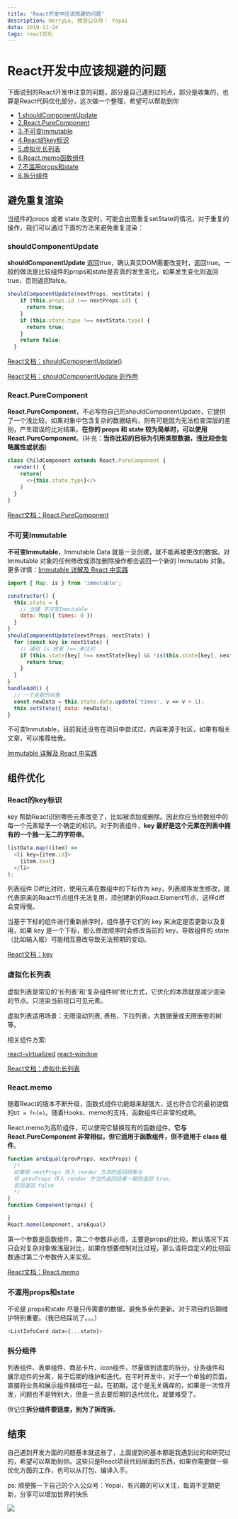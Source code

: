 ```yaml
---
title: 'React开发中应该规避的问题'
description: HerryLo, 微信公众号： Yopai
data: 2019-11-24
tags: react优化
---
```


# React开发中应该规避的问题

下面说到的React开发中注意的问题，部分是自己遇到过的点，部分是收集的，也算是React代码优化部分，这次做一个整理，希望可以帮助到你

- [1.shouldComponentUpdate](#shouldcomponentupdate)
- [2.React.PureComponent](#react-purecomponent)
- [3.不可变Immutable](#不可变immutable)
- [4.React的key标识](#react的key标识)
- [5.虚拟化长列表](#虚拟化长列表)
- [6.React.memo函数组件](#react-memo)
- [7.不滥用props和state](#不滥用props和state)
- [8.拆分组件](#拆分组件)

## 避免重复渲染

当组件的props 或者 state 改变时，可能会出现重复setState的情况，对于重复的操作，我们可以通过下面的方法来避免重复渲染：

### shouldComponentUpdate

**shouldComponentUpdate** 返回true，确认真实DOM需要改变时，返回true。一般的做法是比较组件的props和state是否真的发生变化，如果发生变化则返回true，否则返回false。

```javascript
shouldComponentUpdate(nextProps, nextState) {
    if (this.props.id !== nextProps.id) {
      return true;
    }
    if (this.state.type !== nextState.type) {
      return true;
    }
    return false;
  }
```
[React文档：shouldComponentUpdate()](https://zh-hans.reactjs.org/docs/react-component.html#shouldcomponentupdate)

[React文档：shouldComponentUpdate 的作用](https://zh-hans.reactjs.org/docs/optimizing-performance.html#shouldcomponentupdate-in-action)

### React.PureComponent

**React.PureComponent**，不必写你自己的shouldComponentUpdate，它提供了一个浅比较。如果对象中包含复杂的数据结构，则有可能因为无法检查深层的差别，产生错误的比对结果。**在你的 props 和 state 较为简单时，可以使用 React.PureComponent**。(补充：**当你比较的目标为引用类型数据，浅比较会忽略属性或状态**)

```javascript
class ChildComponent extends React.PureComponent {
  render() {
    return(
      <>{this.state.type}</>
    )
  }
}
```
[React文档：React.PureComponent](https://zh-hans.reactjs.org/docs/react-api.html#reactpurecomponent)

### 不可变Immutable

**不可变Immutable**，Immutable Data 就是一旦创建，就不能再被更改的数据。对 Immutable 对象的任何修改或添加删除操作都会返回一个新的 Immutable 对象。更多详情：[Immutable 详解及 React 中实践](https://github.com/camsong/blog/issues/3)

```javascript
import { Map, is } from 'immutable';

constructor() {
  this.state = {
    // 创建 不可变Immutable
    data: Map({ times: 0 })
  }
}
shouldComponentUpdate(nextProps, nextState) {
  for (const key in nextState) {
    // 通过 is 或者 !== 来比对
    if (this.state[key] !== nextState[key] && !is(this.state[key], nextState[key])) {
      return true;
    }
  }
}
handleAdd() {
  // 一个全新的对象
  const newData = this.state.data.update('times', v => v + 1);
  this.setState({ data: newData);
}
```
不可变Immutable，目前我还没有在项目中尝试过，内容来源于社区，如果有相关文章，可以推荐给我。

[Immutable 详解及 React 中实践](https://github.com/camsong/blog/issues/3)

## 组件优化

### React的key标识

key 帮助React识别哪些元素改变了，比如被添加或删除。因此你应当给数组中的每一个元素赋予一个确定的标识。对于列表组件，**key 最好是这个元素在列表中拥有的一个独一无二的字符串**。

```javascript
listData.map((item) =>
  <li key={item.id}>
    {item.text}
  </li>
);
```

列表组件 Diff比对时，使用元素在数组中的下标作为 key，列表顺序发生修改，就代表原来的React节点组件无法复用，须创建新的React.Element节点，这样diff 会变得慢。

当基于下标的组件进行重新排序时，组件基于它们的 key 来决定是否更新以及复用，如果 key 是一个下标，那么修改顺序时会修改当前的 key，导致组件的 state（比如输入框）可能相互篡改导致无法预期的变动。

[React文档：key](https://zh-hans.reactjs.org/docs/lists-and-keys.html#keys)

### 虚拟化长列表

虚拟列表是常见的‘长列表'和'复杂组件树'优化方式，它优化的本质就是减少渲染的节点。只渲染当前视口可见元素。

虚拟列表适用场景：无限滚动列表, 表格，下拉列表，大数据量或无限嵌套的树等。

相关组件方案:

[react-virtualized](https://github.com/bvaughn/react-virtualized)
[react-window](https://github.com/bvaughn/react-window)

[React文档：虚拟化长列表](https://zh-hans.reactjs.org/docs/optimizing-performance.html#virtualize-long-lists)

### React.memo

随着React的版本不断升级，函数式组件功能越来越强大，这也符合它的最初提倡的```UI = fn(e)```。随着Hooks、memo的支持，函数组件已非常的成熟。

React.memo为高阶组件，可以使用它替换现有的函数组件。**它与 React.PureComponent 非常相似，但它适用于函数组件，但不适用于 class 组件**。

```javascript
function areEqual(prevProps, nextProps) {
  /*
  如果把 nextProps 传入 render 方法的返回结果与
  将 prevProps 传入 render 方法的返回结果一致则返回 true，
  否则返回 false
  */
}
function Component(props) {

}
React.memo(Component, areEqual)
```
第一个参数是函数组件，第二个参数非必须，主要是props的比较。默认情况下其只会对复杂对象做浅层对比，如果你想要控制对比过程，那么请将自定义的比较函数通过第二个参数传入来实现。

[React文档：React.memo](https://zh-hans.reactjs.org/docs/react-api.html#reactmemo)

### 不滥用props和state

不论是 props和state 尽量只传需要的数据，避免多余的更新。对于项目的后期维护特别重要。（我已经踩坑了。。。）

```javascript
<ListInfoCard data={...state}>
```

### 拆分组件

列表组件、表单组件、商品卡片、icon组件，尽量做到适度的拆分，业务组件和展示组件的分离，易于后期的维护和迭代。在平时开发中，对于一个单独的页面，直接将业务和展示组件捆绑在一起，在初期，这个是无关痛痒的，如果是一次性开发，问题也不是特别大，但是一旦去要后期的迭代优化，就要难受了。

但记住**拆分组件要适度，别为了拆而拆**。

## 结束

自己遇到开发方面的问题基本就这些了，上面提到的基本都是我遇到过的和研究过的，希望可以帮助到你。这些只是React项目代码层面的东西，如果你需要做一些优化方面的工作，也可以从打包、编译入手。

ps: 顺便推一下自己的个人公众号：Yopai，有兴趣的可以关注，每周不定期更新，分享可以增加世界的快乐

![](/webChat1.png)